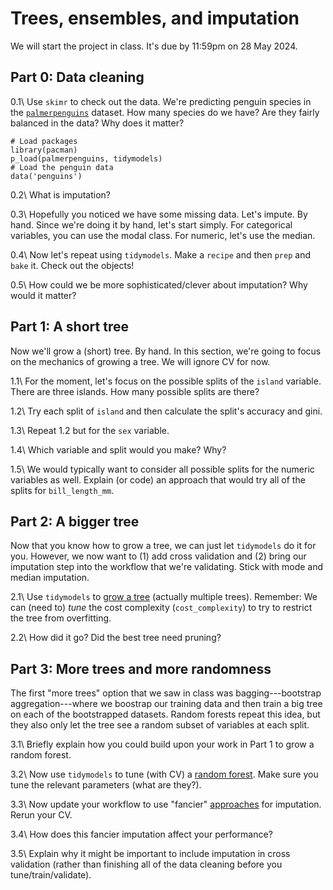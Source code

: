 # Trees, ensembles, and imputation

We will start the project in class. It's due by 11:59pm on 28 May 2024.

## Part 0: Data cleaning

0.1\ Use `skimr` to check out the data. We're predicting penguin species in the [`palmerpenguins`](https://allisonhorst.github.io/palmerpenguins/) dataset. How many species do we have? Are they fairly balanced in the data? Why does it matter?

```{r, setup}
# Load packages
library(pacman)
p_load(palmerpenguins, tidymodels)
# Load the penguin data
data('penguins')
```

0.2\ What is imputation?

0.3\ Hopefully you noticed we have some missing data. Let's impute. By hand. Since we're doing it by hand, let's start simply. For categorical variables, you can use the modal class. For numeric, let's use the median.

0.4\ Now let's repeat using `tidymodels`. Make a `recipe` and then `prep` and `bake` it. Check out the objects!

0.5\ How could we be more sophisticated/clever about imputation? Why would it matter?

## Part 1: A short tree

Now we'll grow a (short) tree. By hand. In this section, we're going to focus on the mechanics of growing a tree. We will ignore CV for now.

1.1\ For the moment, let's focus on the possible splits of the `island` variable. There are three islands. How many possible splits are there? 

1.2\ Try each split of `island` and then calculate the split's accuracy and gini.

1.3\ Repeat 1.2 but for the `sex` variable.

1.4\ Which variable and split would you make? Why?

1.5\ We would typically want to consider all possible splits for the numeric variables as well. Explain (or code) an approach that would try all of the splits for `bill_length_mm`.

## Part 2: A bigger tree

Now that you know how to grow a tree, we can just let `tidymodels` do it for you. However, we now want to (1) add cross validation and (2) bring our imputation step into the workflow that we're validating. Stick with mode and median imputation.

2.1\ Use `tidymodels` to [grow a tree](https://parsnip.tidymodels.org/reference/decision_tree.html) (actually multiple trees). Remember: We can (need to) *tune* the cost complexity (`cost_complexity`) to try to restrict the tree from overfitting.

2.2\ How did it go? Did the best tree need pruning?

## Part 3: More trees and more randomness

The first "more trees" option that we saw in class was bagging---bootstrap aggregation---where we boostrap our training data and then train a big tree on each of the bootstrapped datasets. Random forests repeat this idea, but they also only let the tree see a random subset of variables at each split.

3.1\ Briefly explain how you could build upon your work in Part 1 to grow a random forest.

3.2\ Now use `tidymodels` to tune (with CV) a [random forest](https://parsnip.tidymodels.org/reference/rand_forest.html). Make sure you tune the relevant parameters (what are they?).

3.3\ Now update your workflow to use "fancier" [approaches](https://recipes.tidymodels.org/reference/) for imputation. Rerun your CV.

3.4\ How does this fancier imputation affect your performance? 

3.5\ Explain why it might be important to include imputation in cross validation (rather than finishing all of the data cleaning before you tune/train/validate).